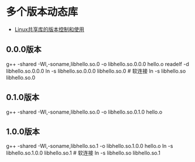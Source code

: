 多个版本动态库
====

*   [Linux共享库的版本控制和使用](http://www.voidcn.com/blog/lovewubo/article/p-55305.html)

0.0.0版本
----

g++ -shared -Wl,-soname,libhello.so.0 -o libhello.so.0.0.0 hello.o
readelf -d libhello.so.0.0.0
ln -s libhello.so.0.0.0 libhello.so.0 # 软连接
ln -s libhello.so libhello.so.0

0.1.0版本
----

g++ -shared -Wl,-soname,libhello.so.0 -o libhello.so.0.1.0 hello.o

1.0.0版本
----

g++ -shared -Wl,-soname,libhello.so.1 -o libhello.so.1.0.0 hello.o
ln -s libhello.so.1.0.0 libhello.so.1 # 软连接
ln -s libhello.so libhello.so.1

